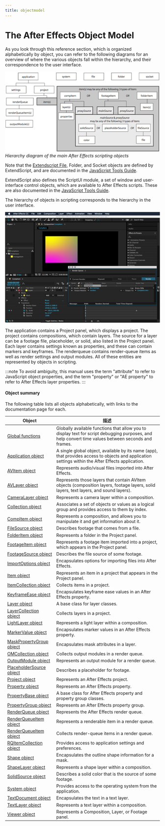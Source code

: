 ```yaml
---
title: objectmodel
---
```

# The After Effects Object Model

As you look through this reference section, which is organized alphabetically by object, you can refer to the following diagrams for an overview of where the various objects fall within the hierarchy, and their correspondence to the user interface.

![After Effects Object Model](../_static/objectmodel.png "After Effects Object Model")
*Hierarchy diagram of the main After Effects scripting objects*

Note that the [Extendscript File](https://extendscript.docsforadobe.dev/file-system-access/file-object.html), Folder, and Socket objects are defined by ExtendScript, and are documented in the [JavaScript Tools Guide](https://extendscript.docsforadobe.dev/).

ExtendScript also defines the ScriptUI module, a set of window and user-interface control objects, which are available to After Effects scripts. These are also documented in the [JavaScript Tools Guide](https://extendscript.docsforadobe.dev/).

The hierarchy of objects in scripting corresponds to the hierarchy in the user interface.

![After Effects User Interface](../_static/application.png "After Effects User Interface")

The application contains a Project panel, which displays a project. The project contains compositions, which contain layers. The source for a layer can be a footage file, placeholder, or solid, also listed in the Project panel. Each layer contains settings known as properties, and these can contain markers and keyframes. The renderqueue contains render-queue items as well as render settings and output modules. All of these entities are represented by objects in scripting.

:::note
To avoid ambiguity, this manual uses the term "attribute" to refer to JavaScript object properties, and the term "property" or "AE property" to refer to After Effects layer properties.
:::

#### Object summary

The following table lists all objects alphabetically, with links to the documentation page for each.

|                            Object                             |                                                                     描述                                                                     |
| ------------------------------------------------------------- | --------------------------------------------------------------------------------------------------------------------------------------------------- |
| [Global functions](../../general/globals)                     | Globally available functions that allow you to display text for script debugging purposes, and help convert time values between seconds and frames. |
| [Application object](../../general/application)               | A single global object, available by its name (app), that provides access to objects and application settings within the After Effects application. |
| [AVItem object](../../item/avitem)                            | Represents audio/visual files imported into After Effects.                                                                                          |
| [AVLayer object](../../layer/avlayer)                         | Represents those layers that contain AVItem objects (composition layers, footage layers, solid layers, text layers, and sound layers).              |
| [CameraLayer object](../../layer/cameralayer)                 | Represents a camera layer within a composition.                                                                                                     |
| [Collection object](../../other/collection)                   | Associates a set of objects or values as a logical group and provides access to them by index.                                                      |
| [CompItem object](../../item/compitem)                        | Represents a composition, and allows you to manipulate it and get information about it.                                                             |
| [FileSource object](../../sources/filesource)                 | Describes footage that comes from a file.                                                                                                           |
| [FolderItem object](../../item/folderitem)                    | Represents a folder in the Project panel.                                                                                                           |
| [FootageItem object](../../item/footageitem)                  | Represents a footage item imported into a project, which appears in the Project panel.                                                              |
| [FootageSource object](../../sources/footagesource)           | Describes the file source of some footage.                                                                                                          |
| [ImportOptions object](../../other/importoptions)             | Encapsulates options for importing files into After Effects.                                                                                        |
| [Item object](../../item/item)                                | Represents an item in a project that appears in the Project panel.                                                                                  |
| [ItemCollection object](../../item/itemcollection)            | Collects items in a project.                                                                                                                        |
| [KeyframeEase object](../../other/keyframeease)               | Encapsulates keyframe ease values in an After Effects property.                                                                                     |
| [Layer object](../../layer/layer)                             | A base class for layer classes.                                                                                                                     |
| [LayerCollection object](../../layer/layercollection)         | Collects layers in a project.                                                                                                                       |
| [LightLayer object](../../layer/lightlayer)                   | Represents a light layer within a composition.                                                                                                      |
| [MarkerValue object](../../other/markervalue)                 | Encapsulates marker values in an After Effects property.                                                                                            |
| [MaskPropertyGroup object](../../property/maskpropertygroup)  | Encapsulates mask attributes in a layer.                                                                                                            |
| [OMCollection object](../../renderqueue/omcollection)         | Collects output modules in a render queue.                                                                                                          |
| [OutputModule object](../../renderqueue/outputmodule)         | Represents an output module for a render queue.                                                                                                     |
| [PlaceholderSource object](../../sources/placeholdersource)   | Describes a placeholder for footage.                                                                                                                |
| [Project object](../../general/project)                       | Represents an After Effects project.                                                                                                                |
| [Property object](../../property/property)                    | Represents an After Effects property.                                                                                                               |
| [PropertyBase object](../../property/propertybase)            | A base class for After Effects property and property group classes.                                                                                 |
| [PropertyGroup object](../../property/propertygroup)          | Represents an After Effects property group.                                                                                                         |
| [RenderQueue object](../../renderqueue/renderqueue)           | Represents the After Effects render queue.                                                                                                          |
| [RenderQueueItem object](../../renderqueue/renderqueueitem)   | Represents a renderable item in a render queue.                                                                                                     |
| [RenderQueueItem object](../../renderqueue/renderqueueitem)   | Collects render-queue items in a render queue.                                                                                                      |
| [RQItemCollection object](../../renderqueue/rqitemcollection) | Provides access to application settings and preferences.                                                                                            |
| [Shape object](../../other/shape)                             | Encapsulates the outline shape information for a mask.                                                                                              |
| [ShapeLayer object](../../layer/shapelayer)                   | Represents a shape layer within a composition.                                                                                                      |
| [SolidSource object](../../sources/solidsource)               | Describes a solid color that is the source of some footage.                                                                                         |
| [System object](../../general/system)                         | Provides access to the operating system from the application.                                                                                       |
| [TextDocument object](../../text/textdocument)                | Encapsulates the text in a text layer.                                                                                                              |
| [TextLayer object](../../layer/textlayer)                     | Represents a text layer within a composition.                                                                                                       |
| [Viewer object](../../other/viewer)                           | Represents a Composition, Layer, or Footage panel.                                                                                                  |
